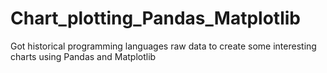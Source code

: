 # Chart_plotting_Pandas_Matplotlib
Got historical programming languages raw data to create some interesting charts using Pandas and Matplotlib
